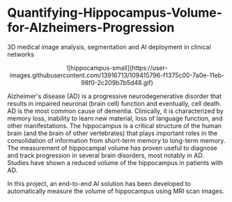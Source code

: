 # Quantifying-Hippocampus-Volume-for-Alzheimers-Progression
3D medical image analysis, segmentation and AI deployment in clinical networks
<p align="center">
  ![hippocampus-small](https://user-images.githubusercontent.com/13916713/109415796-f1375c00-7a0e-11eb-98f0-2c209b7b5d48.gif)
</p>
Alzheimer's disease (AD) is a progressive neurodegenerative disorder that results in impaired neuronal (brain cell) function and eventually, cell death. AD is the most common cause of dementia. Clinically, it is characterized by memory loss, inability to learn new material, loss of language function, and other manifestations. The hippocampus is a critical structure of the human brain (and the brain of other vertebrates) that plays important roles in the consolidation of information from short-term memory to long-term memory. The measurement of hippocampal volume has proven useful to diagnose and track progression in several brain disorders, most notably in AD. Studies have shown a reduced volume of the hippocampus in patients with AD.

In this project, an end-to-end AI solution has been developed to automatically measure the volume of hippocampus using MRI scan images.


